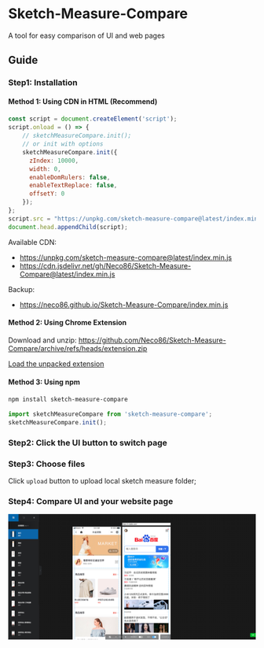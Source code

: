 # Sketch-Measure-Compare

A tool for easy comparison of UI and web pages

## Guide

### Step1: Installation
#### Method 1: Using CDN in HTML (Recommend)
```js
const script = document.createElement('script');
script.onload = () => {
    // sketchMeasureCompare.init();
    // or init with options
    sketchMeasureCompare.init({
      zIndex: 10000,
      width: 0,
      enableDomRulers: false,
      enableTextReplace: false,
      offsetY: 0
    });
};
script.src = "https://unpkg.com/sketch-measure-compare@latest/index.min.js";
document.head.appendChild(script);
```

Available CDN:

- https://unpkg.com/sketch-measure-compare@latest/index.min.js
- https://cdn.jsdelivr.net/gh/Neco86/Sketch-Measure-Compare@latest/index.min.js

Backup:

- https://neco86.github.io/Sketch-Measure-Compare/index.min.js

#### Method 2: Using Chrome Extension
Download and unzip: https://github.com/Neco86/Sketch-Measure-Compare/archive/refs/heads/extension.zip

[Load the unpacked extension](https://developer.chrome.com/docs/extensions/mv3/getstarted/development-basics/#load-unpacked)

#### Method 3: Using npm
```shell
npm install sketch-measure-compare
```

```js
import sketchMeasureCompare from 'sketch-measure-compare';
sketchMeasureCompare.init();
```

### Step2: Click the UI button to switch page

### Step3: Choose files

Click `upload` button to upload local sketch measure folder;

### Step4: Compare UI and your website page

![demo](https://raw.githubusercontent.com/Neco86/Sketch-Measure-Compare/main/demo.png)
